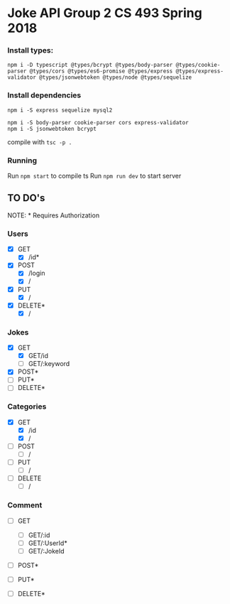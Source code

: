 # Joke API Group 2 CS 493 Spring 2018

### Install types:
```
npm i -D typescript @types/bcrypt @types/body-parser @types/cookie-parser @types/cors @types/es6-promise @types/express @types/express-validator @types/jsonwebtoken @types/node @types/sequelize
```
### Install dependencies
`npm i -S express sequelize mysql2`
```
npm i -S body-parser cookie-parser cors express-validator
npm i -S jsonwebtoken bcrypt
```

compile with `tsc -p .`

### Running

Run `npm start` to compile ts
Run `npm run dev` to start server


## TO DO's

NOTE: * Requires Authorization

### Users
- [x] GET
    - [x] /id*
- [x] POST
    - [x] /login
    - [x] /
- [x] PUT
    - [x] /
- [x] DELETE*
    - [x] /

### Jokes
- [x] GET
    - [x] GET/id
    - [ ] GET/:keyword
- [x] POST*
- [ ] PUT*
- [ ] DELETE*

### Categories
- [x] GET
    - [x] /id    
    - [x] /   
- [ ] POST
    - [ ] /   
- [ ] PUT
    - [ ] /   
- [ ] DELETE
    - [ ] /   

### Comment
- [ ] GET
    - [ ] GET/:id
    - [ ] GET/:UserId*
    - [ ] GET/:JokeId
- [ ] POST*
- [ ] PUT*
- [ ] DELETE*

